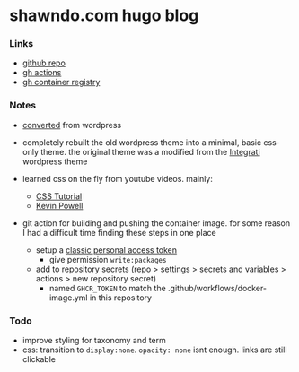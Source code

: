 # shawndo.com hugo blog

### Links
- [github repo](https://github.com/taoofshawn/shawndo.com)
- [gh actions](https://github.com/taoofshawn/shawndo.com/actions)
- [gh container registry](https://github.com/taoofshawn/shawndo.com/pkgs/container/shawndo.com)

### Notes

- [converted](https://gohugo.io/tools/migrations/) from wordpress
- completely rebuilt the old wordpress theme into a minimal, basic css-only theme. the original theme was a modified from the [Integrati](https://wordpress.org/themes/integrati/) wordpress theme
- learned css on the fly from youtube videos. mainly:
    - [CSS Tutorial](https://youtu.be/OXGznpKZ_sA)
    - [Kevin Powell](https://www.youtube.com/@KevinPowell)

- git action for building and pushing the container image. for some reason I had a difficult time finding these steps in one place
    - setup a [classic personal access token](https://github.com/settings/tokens)
        - give permission `write:packages`
    - add to repository secrets (repo > settings > secrets and variables > actions > new repository secret)
        - named `GHCR_TOKEN` to match the .github/workflows/docker-image.yml in this repository


### Todo

- improve styling for taxonomy and term
- css: transition to `display:none`.  `opacity: none` isnt enough. links are still clickable
